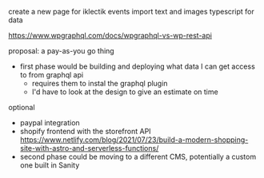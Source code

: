create a new page for iklectik events
import text and images
typescript for data

https://www.wpgraphql.com/docs/wpgraphql-vs-wp-rest-api 

proposal: a pay-as-you go thing
- first phase would be building and deploying what data I can get access to from graphql api
    - requires them to instal the graphql plugin
    - I'd have to look at the design to give an estimate on time

optional
- paypal integration
- shopify frontend with the storefront API
    https://www.netlify.com/blog/2021/07/23/build-a-modern-shopping-site-with-astro-and-serverless-functions/
- second phase could be moving to a different CMS, potentially a custom one built in Sanity
